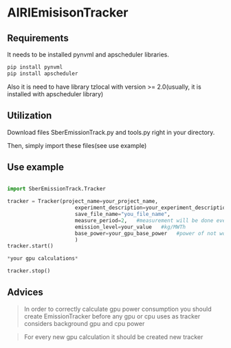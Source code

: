 # AIRIEmisisonTracker

## Requirements
It needs to be installed pynvml and apscheduler libraries.
```bash
pip install pynvml
pip install apscheduler
```
Also it is need to have library tzlocal with version >= 2.0(usually, it is installed with apscheduler library)

## Utilization
Download files SberEmissionTrack.py and tools.py right in your directory.

Then, simply import these files(see use example)


## Use example

```python

import SberEmissionTrack.Tracker

tracker = Tracker(project_name=your_project_name,
                      experiment_description=your_experiment_description,
                      save_file_name="you_file_name",
                      measure_period=2,   #measurement will be done every 2 seconds
                      emission_level=your_value   #kg/MWTh
                      base_power=your_gpu_base_power   #power of not working gpu
                      )
tracker.start()

*your gpu calculations*

tracker.stop()
```

## Advices
>In order to correctly calculate gpu power consumption you should create EmissionTracker before any gpu or cpu uses as tracker considers background gpu and cpu power

>For every new gpu calculation it should be created new tracker